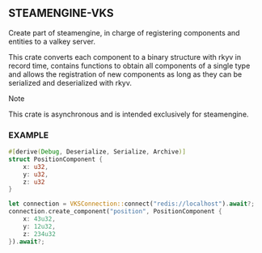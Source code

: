 ## STEAMENGINE-VKS
Create part of steamengine, in charge of registering components and entities to a valkey server.

This crate converts each component to a binary structure with rkyv in record time, contains functions to obtain all components of a single type and allows the registration of new components as long as they can be serialized and deserialized with rkyv.

> [!NOTE]
> This crate is asynchronous and is intended exclusively for steamengine.

### EXAMPLE
```rust
#[derive(Debug, Deserialize, Serialize, Archive)]
struct PositionComponent {
    x: u32,
    y: u32,
    z: u32
}

let connection = VKSConnection::connect("redis://localhost").await?;
connection.create_component("position", PositionComponent {
    x: 43u32,
    y: 12u32,
    z: 234u32
}).await?;
```
